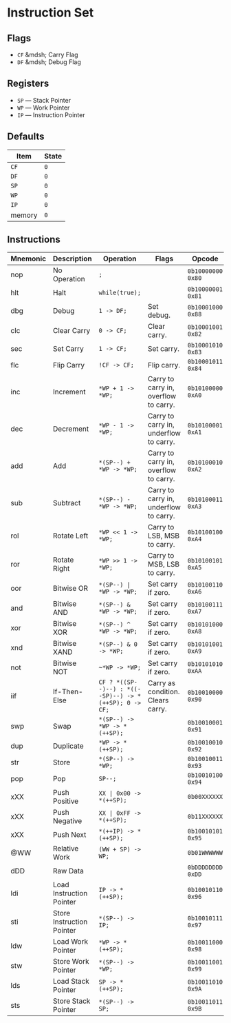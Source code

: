 # Instruction Set

## Flags

- `CF` &mdsh; Carry Flag
- `DF` &mdsh; Debug Flag

## Registers

- `SP` &mdash; Stack Pointer
- `WP` &mdash; Work Pointer
- `IP` &mdash; Instruction Pointer

## Defaults

| Item   | State |
| ------ | ----- |
| `CF`   | `0`   |
| `DF`   | `0`   |
| `SP`   | `0`   |
| `WP`   | `0`   |
| `IP`   | `0`   |
| memory | `0`   |

## Instructions

| Mnemonic | Description               | Operation                                             | Flags                                  | Opcode              |
| -------- | ------------------------- | ----------------------------------------------------- | -------------------------------------- | ------------------- |
| nop      | No Operation              | `;`                                                   |                                        | `0b10000000` `0x80` |
| hlt      | Halt                      | `while(true);`                                        |                                        | `0b10000001` `0x81` |
| dbg      | Debug                     | `1 -> DF;`                                            | Set debug.                             | `0b10001000` `0x88` |
| clc      | Clear Carry               | `0 -> CF;`                                            | Clear carry.                           | `0b10001001` `0x82` |
| sec      | Set Carry                 | `1 -> CF;`                                            | Set carry.                             | `0b10001010` `0x83` |
| flc      | Flip Carry                | `!CF -> CF;`                                          | Flip carry.                            | `0b10001011` `0x84` |
| inc      | Increment                 | `*WP + 1 -> *WP;`                                     | Carry to carry in, overflow to carry.  | `0b10100000` `0xA0` |
| dec      | Decrement                 | `*WP - 1 -> *WP;`                                     | Carry to carry in, underflow to carry. | `0b10100001` `0xA1` |
| add      | Add                       | `*(SP--) + *WP -> *WP;`                               | Carry to carry in, overflow to carry.  | `0b10100010` `0xA2` |
| sub      | Subtract                  | `*(SP--) - *WP -> *WP;`                               | Carry to carry in, underflow to carry. | `0b10100011` `0xA3` |
| rol      | Rotate Left               | `*WP << 1 -> *WP;`                                    | Carry to LSB, MSB to carry.            | `0b10100100` `0xA4` |
| ror      | Rotate Right              | `*WP >> 1 -> *WP;`                                    | Carry to MSB, LSB to carry.            | `0b10100101` `0xA5` |
| oor      | Bitwise OR                | `*(SP--) \| *WP -> *WP;`                              | Set carry if zero.                     | `0b10100110` `0xA6` |
| and      | Bitwise AND               | `*(SP--) & *WP -> *WP;`                               | Set carry if zero.                     | `0b10100111` `0xA7` |
| xor      | Bitwise XOR               | `*(SP--) ^ *WP -> *WP;`                               | Set carry if zero.                     | `0b10101000` `0xA8` |
| xnd      | Bitwise XAND              | `*(SP--) & 0 -> *WP;`                                 | Set carry if zero.                     | `0b10101001` `0xA9` |
| not      | Bitwise NOT               | `~*WP -> *WP;`                                        | Set carry if zero.                     | `0b10101010` `0xAA` |
| iif      | If-Then-Else              | `CF ? *((SP--)--) : *((--SP)--) -> *(++SP); 0 -> CF;` | Carry as condition. Clears carry.      | `0b10010000` `0x90` |
| swp      | Swap                      | `*(SP--) -> *WP -> *(++SP);`                          |                                        | `0b10010001` `0x91` |
| dup      | Duplicate                 | `*WP -> *(++SP);`                                     |                                        | `0b10010010` `0x92` |
| str      | Store                     | `*(SP--) -> *WP;`                                     |                                        | `0b10010011` `0x93` |
| pop      | Pop                       | `SP--;`                                               |                                        | `0b10010100` `0x94` |
| xXX      | Push Positive             | `XX \| 0x00 -> *(++SP);`                              |                                        | `0b00XXXXXX`        |
| xXX      | Push Negative             | `XX \| 0xFF -> *(++SP);`                              |                                        | `0b11XXXXXX`        |
| xXX      | Push Next                 | `*(++IP) -> *(++SP);`                                 |                                        | `0b10010101` `0x95` |
| @WW      | Relative Work             | `(WW + SP) -> WP;`                                    |                                        | `0b01WWWWWW`        |
| dDD      | Raw Data                  |                                                       |                                        | `0bDDDDDDDD` `0xDD` |
| ldi      | Load Instruction Pointer  | `IP -> *(++SP);`                                      |                                        | `0b10010110` `0x96` |
| sti      | Store Instruction Pointer | `*(SP--) -> IP;`                                      |                                        | `0b10010111` `0x97` |
| ldw      | Load Work Pointer         | `*WP -> *(++SP);`                                     |                                        | `0b10011000` `0x98` |
| stw      | Store Work Pointer        | `*(SP--) -> *WP;`                                     |                                        | `0b10011001` `0x99` |
| lds      | Load Stack Pointer        | `SP -> *(++SP);`                                      |                                        | `0b10011010` `0x9A` |
| sts      | Store Stack Pointer       | `*(SP--) -> SP;`                                      |                                        | `0b10011011` `0x9B` |
